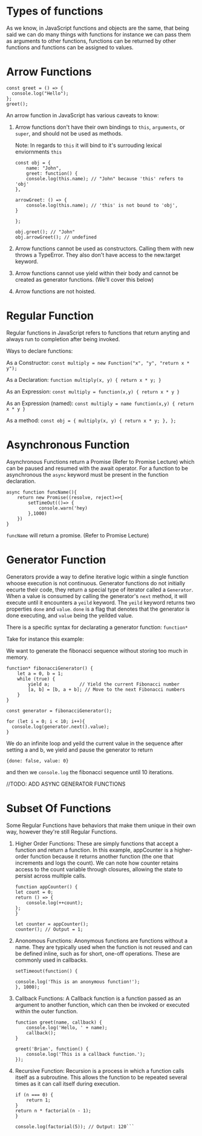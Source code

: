 # Types of functions

As we know, in JavaScript functions and objects are the same, that being said we can do many things with functions for instance we can pass them as arguments to other functions, functions can be returned by other functions and functions can be assigned to values.

# Arrow Functions

```
const greet = () => {
  console.log("Hello");
};
greet();

```

An arrow function in JavaScript has various caveats to know:

1.  Arrow functions don't have their own bindings to `this`, `arguments`, or `super`, and should not be used as methods.

    Note: In regards to `this` it will bind to it's surrouding lexical enviornments `this`

    ```
    const obj = {
        name: "John",
        greet: function() {
        console.log(this.name); // "John" because 'this' refers to 'obj'
    },

    arrowGreet: () => {
        console.log(this.name); // 'this' is not bound to 'obj',
    }

    };

    obj.greet(); // "John"
    obj.arrowGreet(); // undefined
    ```

2.  Arrow functions cannot be used as constructors. Calling them with new throws a TypeError. They also don't have access to the new.target keyword.

3.  Arrow functions cannot use yield within their body and cannot be created as generator functions. (We'll cover this below)

4.  Arrow functions are not hoisted.

# Regular Function

Regular functions in JavaScript refers to functions that return anyting and always run to completion after being invoked.

Ways to declare functions:

As a Constructor:
`const multiply = new Function("x", "y", "return x * y");`

As a Declaration:
`function multiply(x, y) {
  return x * y;
} 
`

As an Expression:
`const multiply = function(x,y) {
    return x * y
}`

As an Expression (named): `const multiply = name function(x,y) {
    return x * y
}`

As a method: `const obj = {
  multiply(x, y) {
    return x * y;
  },
};`

# Asynchronous Function

Asynchronous Functions return a Promise (Refer to Promise Lecture) which can be paused and resumed with the await operator. For a function to be asynchronous the `async` keyword must be present in the function declaration.

```
async function funcName(){
    return new Promise((resolve, reject)=>{
        setTimeOut(()=> {
            console.warn('hey)
        },1000)
    })
}
```

`funcName` will return a promise. (Refer to Promise Lecture)

# Generator Function

Generators provide a way to define iterative logic within a single function whoose execution is not continuous. Generator functions do not initially eecurte their code, they return a special type of iterator called a `Generator`. When a value is consumed by calling the generator's `next` method, it will execute until it encounters a `yeild` keyword. The `yeild` keyword returns two properties `done`
and `value`. `done` is a flag that denotes that the generator is done executing, and `value` being the yeilded value.

There is a specific syntax for declarating a generator function: `function*`

Take for instance this example:

We want to generate the fibonacci sequence without storing too much in memory.

```
function* fibonacciGenerator() {
    let a = 0, b = 1;
    while (true) {
        yield a;           // Yield the current Fibonacci number
        [a, b] = [b, a + b]; // Move to the next Fibonacci numbers
    }
}

const generator = fibonacciGenerator();

for (let i = 0; i < 10; i++){
  console.log(generator.next().value);
}

```

We do an infinite loop and yeild the current value in the sequence after setting a and b, we yield and pause the generator to return

```
{done: false, value: 0}
```

and then we `console.log` the fibonacci sequence until 10 iterations.

//TODO: ADD ASYNC GENERATOR FUNCTIONS

# Subset Of Functions

Some Regular Functions have behaviors that make them unique in their own way, however they're still Regular Functions.

1.  Higher Order Functions: These are simply functions that accept a function and return a function. In this example, appCounter is a higher-order function because it returns another function (the one that increments and logs the count). We can note how counter retains access to the count variable through closures, allowing the state to persist across multiple calls.

    ```
    function appCounter() {
    let count = 0;
    return () => {
        console.log(++count);
    };
    }

    let counter = appCounter();
    counter(); // Output = 1;
    ```

2.  Anonomous Functions: Anonymous functions are functions without a name. They are typically used when the function is not reused and can be defined inline, such as for short, one-off operations. These are commonly used in callbacks.

    ```
    setTimeout(function() {

    console.log('This is an anonymous function!');
    }, 1000);
    ```

3.  Callback Functions: A Callback function is a function passed as an argument to another function, which can then be invoked or executed within the outer function.

    ```
    function greet(name, callback) {
        console.log('Hello, ' + name);
        callback();
    }

    greet('Brian', function() {
        console.log('This is a callback function.');
    });
    ```

4.  Recursive Function: Recursion is a process in which a function calls itself as a subroutine. This allows the function to be repeated several times as it can call itself during execution.

    ````function factorial(n) {
    if (n === 0) {
        return 1;
    }
    return n * factorial(n - 1);
    }

    console.log(factorial(5)); // Output: 120```
    ````
